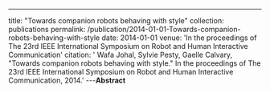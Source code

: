 ---
title: "Towards companion robots behaving with style"
collection: publications
permalink: /publication/2014-01-01-Towards-companion-robots-behaving-with-style
date: 2014-01-01
venue: 'In the proceedings of The 23rd IEEE International Symposium on Robot and Human Interactive Communication'
citation: ' Wafa Johal,  Sylvie Pesty,  Gaelle Calvary, &quot;Towards companion robots behaving with style.&quot; In the proceedings of The 23rd IEEE International Symposium on Robot and Human Interactive Communication, 2014.'
---**Abstract** 

